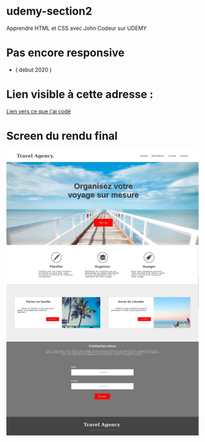 # udemy-section2
Apprendre HTML et CSS avec John Codeur sur UDEMY

# Pas encore responsive
- ( début 2020 )

# Lien visible à cette adresse : 
<a href="https://udemy-john-codeur-projet-2-travel-agency-by-ag.netlify.com" target="_blank" >Lien vers ce que j'ai codé</a>

# Screen du rendu final
<img src="https://github.com/Zyrass/udemy-section2/blob/master/travel1.png?raw=true" alt="rendu final" /><br/>
<img src="https://github.com/Zyrass/udemy-section2/blob/master/travel2.png?raw=true" alt="rendu final" /><br/>
<img src="https://github.com/Zyrass/udemy-section2/blob/master/travel3.png?raw=true" alt="rendu final" />